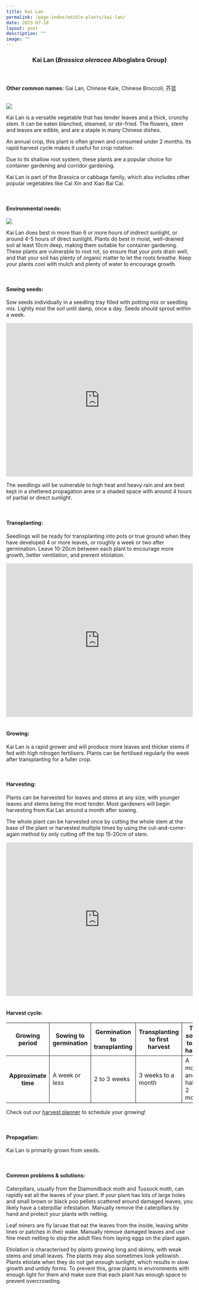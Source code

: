```yaml
---
title: Kai Lan
permalink: /page-index/edible-plants/kai-lan/
date: 2023-07-18
layout: post
description: ""
image: ""
---
```

<header>
	<h3>Kai Lan (<em>Brassica oleracea</em> Alboglabra Group)</h3>
</header>
	
<section>
	<p><strong>Other common names:</strong> Gai Lan, Chinese Kale, Chinese Broccoli, 芥蓝</p>
	<br>
</section>

<section>
	<img src="/images/Plants/KaiLan_JacChua%20(3).jpg">
	
<p>Kai Lan is a versatile vegetable that has tender leaves and a thick, crunchy stem. It can be eaten blanched, steamed, or stir-fried. The flowers, stem and leaves are edible, and are a staple in many Chinese dishes. </p>
<p>An annual crop, this plant is often grown and consumed under 2 months. Its rapid harvest cycle makes it useful for crop rotation.</p>
<p>Due to its shallow root system, these plants are a popular choice for container gardening and corridor gardening.</p>
<p>Kai Lan is part of the Brassica or cabbage family, which also includes other popular vegetables like Cai Xin and Xiao Bai Cai. </p>
	<br>
</section>

<section>
	<h4>Environmental needs:</h4>
		<img src="/images/Plants/KaiLan_JacChua%20(1).jpg">
	
<p>Kai Lan does best in more than 6 or more hours of indirect sunlight, or around 4-5 hours of direct sunlight. Plants do best in moist, well-drained soil at least 10cm deep, making them suitable for container gardening. These plants are vulnerable to root rot, so ensure that your pots drain well, and that your soil has plenty of organic matter to let the roots breathe. Keep your plants cool with mulch and plenty of water to encourage growth.</p>
	<br>
	</section>

<section>
  <h4>Sowing seeds:</h4>
<p>Sow seeds individually in a seedling tray filled with potting mix or seedling mix. Lightly mist the soil until damp, once a day. Seeds should sprout within a week.</p>
	
<iframe width="100%" height="415" src="https://www.youtube.com/embed/x7J87wY7U6s" title="YouTube video player" frameborder="0" allow="accelerometer; autoplay; clipboard-write; encrypted-media; gyroscope; picture-in-picture; web-share" allowfullscreen=""></iframe>	<br>

<p>The seedlings will be vulnerable to high heat and heavy rain and are best kept in a sheltered propagation area or a shaded space with around 4 hours of partial or direct sunlight. </p>
	<br>
</section>

<section>
	<h4>Transplanting:</h4>
<p>Seedlings will be ready for transplanting into pots or true ground when they have developed 4 or more leaves, or roughly a week or two after germination. Leave 10-20cm between each plant to encourage more growth, better ventilation, and prevent etiolation. </p>
<iframe allowfullscreen="" allow="accelerometer; autoplay; clipboard-write; encrypted-media; gyroscope; picture-in-picture; web-share" frameborder="0" title="YouTube video player" src="https://www.youtube.com/embed/lItBHYjyrKg" height="415" width="100%"></iframe><br><br>
</section>
	
<section>
	<h4>Growing:</h4>
<p>Kai Lan is a rapid grower and will produce more leaves and thicker stems if fed with high nitrogen fertilisers. Plants can be fertilised regularly the week after transplanting for a fuller crop. </p>
	<br>
</section>

<section>
	<h4>Harvesting:</h4>
<p>Plants can be harvested for leaves and stems at any size, with younger leaves and stems being the most tender. Most gardeners will begin harvesting from Kai Lan around a month after sowing.</p>
<p>The whole plant can be harvested once by cutting the whole stem at the base of the plant or harvested multiple times by using the cut-and-come-again method by only cutting off the top 15-20cm of stem.</p>

<iframe allowfullscreen="" allow="accelerometer; autoplay; clipboard-write; encrypted-media; gyroscope; picture-in-picture; web-share" frameborder="0" title="YouTube video player" src="https://www.youtube.com/embed/f_Uoug7ZSeg" height="415" width="100%"></iframe>
<br><br>
</section>

<section>
	<h4>Harvest cycle:</h4>
	<table>
		<thead>
			<tr>
				<th style="border-bottom:0px; border-right:solid 1px;">Growing period</th>
				<th style="border-bottom:0px; border-right:solid 1px;">Sowing to germination</th>
				<th style="border-bottom:0px; border-right:solid 1px;">Germination to transplanting</th>
				<th style="border-bottom:0px; border-right:solid 1px;">Transplanting to first harvest</th>
				<th style="border-bottom:0px; border-left:solid 1px;">Total sowing to first harvest</th>
			</tr>
		</thead>
		<tbody>
			<tr>
				<th style="border-right:solid 1px;">Approximate time</th>
				<td style="border-right:solid 1px;">A week or less</td>
				<td style="border-right:solid 1px;">2 to 3 weeks</td>
				<td style="border-right:solid 1px;">3 weeks to a month</td>
				<td style="border-left:solid 1px;">A month and a half to 2 months</td>
			</tr>
		</tbody>
	</table>
	
<p>Check out our&nbsp;<a href="https://staging.dmhtu0pi4p9u7.amplifyapp.com/digital-tools/harvestplanner/">harvest planner</a>&nbsp;to schedule your growing! </p>
<br>
</section>

<section>
	<h4>Propagation:</h4>
	<p>Kai Lan is primarily grown from seeds. </p>
	<br>
</section>

<section>
	<h4>Common problems &amp; solutions:</h4>
<p>Caterpillars, usually from the Diamondback moth and Tussock moth, can rapidly eat all the leaves of your plant. If your plant has lots of large holes and small brown or black poo pellets scattered around damaged leaves, you likely have a caterpillar infestation. Manually remove the caterpillars by hand and protect your plants with netting.</p>
<p>Leaf miners are fly larvae that eat the leaves from the inside, leaving white lines or patches in their wake. Manually remove damaged leaves and use fine mesh netting to stop the adult flies from laying eggs on the plant again.</p>
<p>Etiolation is characterised by plants growing long and skinny, with weak stems and small leaves. The plants may also sometimes look yellowish. Plants etiolate when they do not get enough sunlight, which results in slow growth and untidy forms. To prevent this, grow plants in environments with enough light for them and make sure that each plant has enough space to prevent overcrowding.</p>
<br>
</section>